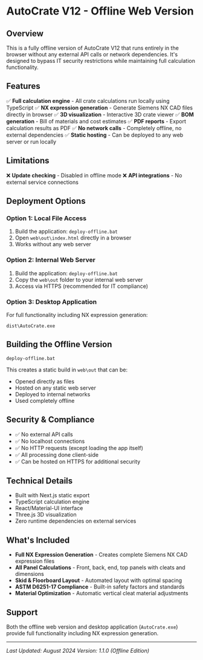# AutoCrate V12 - Offline Web Version

## Overview
This is a fully offline version of AutoCrate V12 that runs entirely in the browser without any external API calls or network dependencies. It's designed to bypass IT security restrictions while maintaining full calculation functionality.

## Features
✅ **Full calculation engine** - All crate calculations run locally using TypeScript
✅ **NX expression generation** - Generate Siemens NX CAD files directly in browser
✅ **3D visualization** - Interactive 3D crate viewer
✅ **BOM generation** - Bill of materials and cost estimates
✅ **PDF reports** - Export calculation results as PDF
✅ **No network calls** - Completely offline, no external dependencies
✅ **Static hosting** - Can be deployed to any web server or run locally

## Limitations
❌ **Update checking** - Disabled in offline mode
❌ **API integrations** - No external service connections

## Deployment Options

### Option 1: Local File Access
1. Build the application: `deploy-offline.bat`
2. Open `web\out\index.html` directly in a browser
3. Works without any web server

### Option 2: Internal Web Server
1. Build the application: `deploy-offline.bat`
2. Copy the `web\out` folder to your internal web server
3. Access via HTTPS (recommended for IT compliance)

### Option 3: Desktop Application
For full functionality including NX expression generation:
```
dist\AutoCrate.exe
```

## Building the Offline Version
```batch
deploy-offline.bat
```

This creates a static build in `web\out` that can be:
- Opened directly as files
- Hosted on any static web server
- Deployed to internal networks
- Used completely offline

## Security & Compliance
- ✅ No external API calls
- ✅ No localhost connections
- ✅ No HTTP requests (except loading the app itself)
- ✅ All processing done client-side
- ✅ Can be hosted on HTTPS for additional security

## Technical Details
- Built with Next.js static export
- TypeScript calculation engine
- React/Material-UI interface
- Three.js 3D visualization
- Zero runtime dependencies on external services

## What's Included
- **Full NX Expression Generation** - Creates complete Siemens NX CAD expression files
- **All Panel Calculations** - Front, back, end, top panels with cleats and dimensions
- **Skid & Floorboard Layout** - Automated layout with optimal spacing
- **ASTM D6251-17 Compliance** - Built-in safety factors and standards
- **Material Optimization** - Automatic vertical cleat material adjustments

## Support
Both the offline web version and desktop application (`AutoCrate.exe`) provide full functionality including NX expression generation.

---
*Last Updated: August 2024*
*Version: 1.1.0 (Offline Edition)*